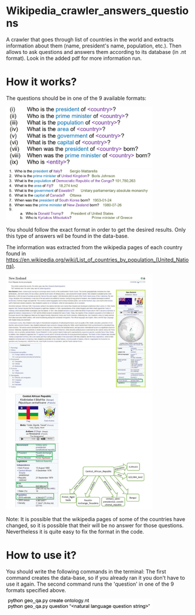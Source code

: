 # Wikipedia_crawler_answers_questions
A crawler that goes through list of countries in the world and extracts information about them (name, president's name, population, etc.). Then allows to ask questions and answers them according to its database (in .nt format). Look in the added pdf for more information
run.

# How it works?
The questions should be in one of the 9 available formats:
<p float="left">
  <img src="https://github.com/rickben/Wikipedia_crawler_answers_questions/blob/master/question1.jpg" width="400" />
  <img src="https://github.com/rickben/Wikipedia_crawler_answers_questions/blob/master/question2.jpg" width="400" />
</p>
You should follow the exact format in order to get the desired results. Only this type of answers wil be found in the data-base.

The information was extracted from the wikipedia pages of each country found in https://en.wikipedia.org/wiki/List_of_countries_by_population_(United_Nations). 
<p>
  <img src="https://github.com/rickben/Wikipedia_crawler_answers_questions/blob/master/question3.jpg" width="400" /> 
    <img src="https://github.com/rickben/Wikipedia_crawler_answers_questions/blob/master/question4.jpg" width="400" /> 
  </p>
Note: It is possible that the wikipedia pages of some of the countries have changed, so it is possible that their will be no answer for those questions.
Nevertheless it is quite easy to fix the format in the code.

# How to use it?
You should write the following commands in the terminal:
The first command creates the data-base, so if you already ran it you don't have to use it again.
The second command runs the 'question' in one of the 9 formats specified above.
<p>
      <img src="https://github.com/rickben/Wikipedia_crawler_answers_questions/blob/master/question5.jpg" width="400" /> 
</p>
 

